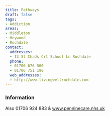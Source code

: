 ```yaml
---
title: Pathways
draft: false
tags:
- Addiction
areas:
- Middleton
- Heywood
- Rochdale
contact:
  addresses:
  - 13 St Chads Crt School Ln Rochdale
  phone:
  - 01706 676 500
  - 01706 751 190
  web_addresses:
  - http://www.livingwellrochdale.com
---
```


### Information
Also 01706 924 883  &  www.penninecare.nhs.uk
